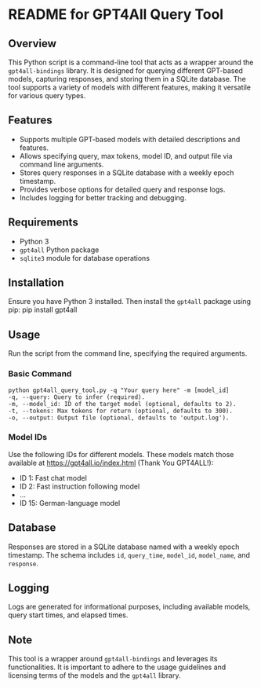 # README for GPT4All Query Tool

## Overview
This Python script is a command-line tool that acts as a wrapper around the `gpt4all-bindings` library. It is designed for querying different GPT-based models, capturing responses, and storing them in a SQLite database. The tool supports a variety of models with different features, making it versatile for various query types.

## Features
- Supports multiple GPT-based models with detailed descriptions and features.
- Allows specifying query, max tokens, model ID, and output file via command line arguments.
- Stores query responses in a SQLite database with a weekly epoch timestamp.
- Provides verbose options for detailed query and response logs.
- Includes logging for better tracking and debugging.

## Requirements
- Python 3
- `gpt4all` Python package
- `sqlite3` module for database operations

## Installation
Ensure you have Python 3 installed. Then install the `gpt4all` package using pip:
	pip install gpt4all

## Usage
Run the script from the command line, specifying the required arguments.

### Basic Command
	python gpt4all_query_tool.py -q "Your query here" -m [model_id]
	-q, --query: Query to infer (required).
	-m, --model_id: ID of the target model (optional, defaults to 2).
	-t, --tokens: Max tokens for return (optional, defaults to 300).
	-o, --output: Output file (optional, defaults to 'output.log').

### Model IDs
Use the following IDs for different models. These models match those available at https://gpt4all.io/index.html (Thank You GPT4ALL!):
- ID 1: Fast chat model
- ID 2: Fast instruction following model
- ...
- ID 15: German-language model

## Database
Responses are stored in a SQLite database named with a weekly epoch timestamp. The schema includes `id`, `query_time`, `model_id`, `model_name`, and `response`.

## Logging
Logs are generated for informational purposes, including available models, query start times, and elapsed times.

## Note
This tool is a wrapper around `gpt4all-bindings` and leverages its functionalities. It is important to adhere to the usage guidelines and licensing terms of the models and the `gpt4all` library.
